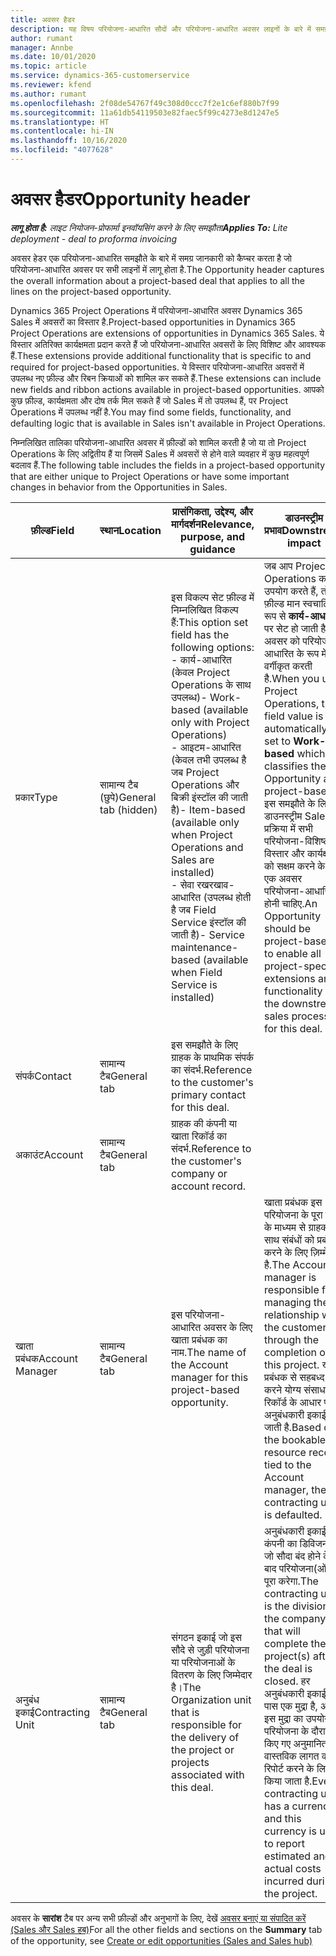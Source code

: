 ```yaml
---
title: अवसर हैडर
description: यह विषय परियोजना-आधारित सौदों और परियोजना-आधारित अवसर लाइनों के बारे में समग्र जानकारी के बारे में जानकारी प्रदान करता है.
author: rumant
manager: Annbe
ms.date: 10/01/2020
ms.topic: article
ms.service: dynamics-365-customerservice
ms.reviewer: kfend
ms.author: rumant
ms.openlocfilehash: 2f08de54767f49c308d0ccc7f2e1c6ef880b7f99
ms.sourcegitcommit: 11a61db54119503e82faec5f99c4273e8d1247e5
ms.translationtype: HT
ms.contentlocale: hi-IN
ms.lasthandoff: 10/16/2020
ms.locfileid: "4077628"
---
```

# <a name="opportunity-header"></a><span data-ttu-id="acdf5-103">अवसर हैडर</span><span class="sxs-lookup"><span data-stu-id="acdf5-103">Opportunity header</span></span>

<span data-ttu-id="acdf5-104">_**लागू होता है:** लाइट नियोजन-प्रोफार्मा इनवॉयसिंग करने के लिए समझौता_</span><span class="sxs-lookup"><span data-stu-id="acdf5-104">_**Applies To:** Lite deployment - deal to proforma invoicing_</span></span>

<span data-ttu-id="acdf5-105">अवसर हेडर एक परियोजना-आधारित समझौते के बारे में समग्र जानकारी को कैप्चर करता है जो परियोजना-आधारित अवसर पर सभी लाइनों में लागू होता है.</span><span class="sxs-lookup"><span data-stu-id="acdf5-105">The Opportunity header captures the overall information about a project-based deal that applies to all the lines on the project-based opportunity.</span></span>

<span data-ttu-id="acdf5-106">Dynamics 365 Project Operations में परियोजना-आधारित अवसर Dynamics 365 Sales में अवसरों का विस्तार है.</span><span class="sxs-lookup"><span data-stu-id="acdf5-106">Project-based opportunities in Dynamics 365 Project Operations are extensions of opportunities in Dynamics 365 Sales.</span></span> <span data-ttu-id="acdf5-107">ये विस्तार अतिरिक्त कार्यक्षमता प्रदान करते हैं जो परियोजना-आधारित अवसरों के लिए विशिष्ट और आवश्यक हैं.</span><span class="sxs-lookup"><span data-stu-id="acdf5-107">These extensions provide additional functionality that is specific to and required for project-based opportunities.</span></span> <span data-ttu-id="acdf5-108">ये विस्तार परियोजना-आधारित अवसरों में उपलब्ध नए फ़ील्ड और रिबन क्रियाओं को शामिल कर सकते हैं.</span><span class="sxs-lookup"><span data-stu-id="acdf5-108">These extensions can include new fields and ribbon actions available in project-based opportunities.</span></span> <span data-ttu-id="acdf5-109">आपको कुछ फ़ील्ड, कार्यक्षमता और दोष तर्क मिल सकते हैं जो Sales में तो उपलब्ध हैं, पर Project Operations में उपलब्ध नहीं है.</span><span class="sxs-lookup"><span data-stu-id="acdf5-109">You may find some fields, functionality, and defaulting logic that is available in Sales isn't available in Project Operations.</span></span>

<span data-ttu-id="acdf5-110">निम्नलिखित तालिका परियोजना-आधारित अवसर में फ़ील्डों को शामिल करती है जो या तो Project Operations के लिए अद्वितीय हैं या जिसमें Sales में अवसरों से होने वाले व्यवहार में कुछ महत्वपूर्ण बदलाव हैं.</span><span class="sxs-lookup"><span data-stu-id="acdf5-110">The following table includes the fields in a project-based opportunity that are either unique to Project Operations or have some important changes in behavior from the Opportunities in Sales.</span></span>

| <span data-ttu-id="acdf5-111">**फ़ील्ड**</span><span class="sxs-lookup"><span data-stu-id="acdf5-111">**Field**</span></span> | <span data-ttu-id="acdf5-112">**स्थान**</span><span class="sxs-lookup"><span data-stu-id="acdf5-112">**Location**</span></span> | <span data-ttu-id="acdf5-113">**प्रासंगिकता, उद्देश्य, और मार्गदर्शन**</span><span class="sxs-lookup"><span data-stu-id="acdf5-113">**Relevance, purpose, and guidance**</span></span> | <span data-ttu-id="acdf5-114">**डाउनस्ट्रीम प्रभाव**</span><span class="sxs-lookup"><span data-stu-id="acdf5-114">**Downstream impact**</span></span> |
| --- | --- | --- | --- |
| <span data-ttu-id="acdf5-115">प्रकार</span><span class="sxs-lookup"><span data-stu-id="acdf5-115">Type</span></span> | <span data-ttu-id="acdf5-116">सामान्य टैब (छुपे)</span><span class="sxs-lookup"><span data-stu-id="acdf5-116">General tab (hidden)</span></span> | <span data-ttu-id="acdf5-117">इस विकल्प सेट फ़ील्ड में निम्नलिखित विकल्प हैं:</span><span class="sxs-lookup"><span data-stu-id="acdf5-117">This option set field has the following options:</span></span></br><span data-ttu-id="acdf5-118">- कार्य-आधारित (केवल Project Operations के साथ उपलब्ध)</span><span class="sxs-lookup"><span data-stu-id="acdf5-118">- Work-based (available only with Project Operations)</span></span></br><span data-ttu-id="acdf5-119">- आइटम-आधारित (केवल तभी उपलब्ध है जब Project Operations और बिक्री इंस्टॉल की जाती है)</span><span class="sxs-lookup"><span data-stu-id="acdf5-119">- Item-based (available only when Project Operations and Sales are installed)</span></span></br><span data-ttu-id="acdf5-120">- सेवा रखरखाव-आधारित (उपलब्ध होती है जब Field Service इंस्टॉल की जाती है)</span><span class="sxs-lookup"><span data-stu-id="acdf5-120">- Service maintenance-based (available when Field Service is installed)</span></span> | <span data-ttu-id="acdf5-121">जब आप Project Operations का उपयोग करते हैं, तो यह फ़ील्ड मान स्वचालित रूप से **कार्य-आधारित** पर सेट हो जाती है जो अवसर को परियोजना-आधारित के रूप में वर्गीकृत करती है.</span><span class="sxs-lookup"><span data-stu-id="acdf5-121">When you use Project Operations, this field value is automatically set to **Work-based** which classifies the Opportunity as project-based.</span></span> <span data-ttu-id="acdf5-122">इस समझौते के लिए डाउनस्ट्रीम Sales प्रक्रिया में सभी परियोजना-विशिष्ट विस्तार और कार्यक्षमता को सक्षम करने के लिए एक अवसर परियोजना-आधारित होनी चाहिए.</span><span class="sxs-lookup"><span data-stu-id="acdf5-122">An Opportunity should be project-based to enable all project-specific extensions and functionality in the downstream sales process for this deal.</span></span> |
| <span data-ttu-id="acdf5-123">संपर्क</span><span class="sxs-lookup"><span data-stu-id="acdf5-123">Contact</span></span> | <span data-ttu-id="acdf5-124">सामान्य टैब</span><span class="sxs-lookup"><span data-stu-id="acdf5-124">General tab</span></span> | <span data-ttu-id="acdf5-125">इस समझौते के लिए ग्राहक के प्राथमिक संपर्क का संदर्भ.</span><span class="sxs-lookup"><span data-stu-id="acdf5-125">Reference to the customer's primary contact for this deal.</span></span> | |
| <span data-ttu-id="acdf5-126">अकाउंट</span><span class="sxs-lookup"><span data-stu-id="acdf5-126">Account</span></span> | <span data-ttu-id="acdf5-127">सामान्य टैब</span><span class="sxs-lookup"><span data-stu-id="acdf5-127">General tab</span></span> | <span data-ttu-id="acdf5-128">ग्राहक की कंपनी या खाता रिकॉर्ड का संदर्भ.</span><span class="sxs-lookup"><span data-stu-id="acdf5-128">Reference to the customer's company or account record.</span></span> | |
| <span data-ttu-id="acdf5-129">खाता प्रबंधक</span><span class="sxs-lookup"><span data-stu-id="acdf5-129">Account Manager</span></span> | <span data-ttu-id="acdf5-130">सामान्य टैब</span><span class="sxs-lookup"><span data-stu-id="acdf5-130">General tab</span></span> | <span data-ttu-id="acdf5-131">इस परियोजना-आधारित अवसर के लिए खाता प्रबंधक का नाम.</span><span class="sxs-lookup"><span data-stu-id="acdf5-131">The name of the Account manager for this project-based opportunity.</span></span> | <span data-ttu-id="acdf5-132">खाता प्रबंधक इस परियोजना के पूरा होने के माध्यम से ग्राहक के साथ संबंधों को प्रबंधित करने के लिए ज़िम्मेदार है.</span><span class="sxs-lookup"><span data-stu-id="acdf5-132">The Account manager is responsible for managing the relationship with the customer through the completion of this project.</span></span> <span data-ttu-id="acdf5-133">खाता प्रबंधक से सहबध्द बुक करने योग्य संसाधन रिकॉर्ड के आधार पर, अनुबंधकारी इकाई चूक जाती है.</span><span class="sxs-lookup"><span data-stu-id="acdf5-133">Based on the bookable resource record tied to the Account manager, the contracting unit is defaulted.</span></span> |
| <span data-ttu-id="acdf5-134">अनुबंध इकाई</span><span class="sxs-lookup"><span data-stu-id="acdf5-134">Contracting Unit</span></span> | <span data-ttu-id="acdf5-135">सामान्य टैब</span><span class="sxs-lookup"><span data-stu-id="acdf5-135">General tab</span></span> | <span data-ttu-id="acdf5-136">संगठन इकाई जो इस सौदे से जुड़ी परियोजना या परियोजनाओं के वितरण के लिए जिम्मेदार है।</span><span class="sxs-lookup"><span data-stu-id="acdf5-136">The Organization unit that is responsible for the delivery of the project or projects associated with this deal.</span></span> | <span data-ttu-id="acdf5-137">अनुबंधकारी इकाई कंपनी का डिविजन है जो सौदा बंद होने के बाद परियोजना(ओं) को पूरा करेगा.</span><span class="sxs-lookup"><span data-stu-id="acdf5-137">The contracting unit is the division of the company that will complete the project(s) after the deal is closed.</span></span> <span data-ttu-id="acdf5-138">हर अनुबंधकारी इकाई के पास एक मुद्रा है, और इस मुद्रा का उपयोग परियोजना के दौरान किए गए अनुमानित और वास्तविक लागत की रिपोर्ट करने के लिए किया जाता है.</span><span class="sxs-lookup"><span data-stu-id="acdf5-138">Every contracting unit has a currency, and this currency is used to report estimated and actual costs incurred during the project.</span></span> |

<span data-ttu-id="acdf5-139">अवसर के **सारांश** टैब पर अन्य सभी फ़ील्डों और अनुभागों के लिए, देखें [अवसर बनाएं या संपादित करें (Sales और Sales हब)](https://docs.microsoft.com/dynamics365/sales-enterprise/create-edit-opportunity-sales)</span><span class="sxs-lookup"><span data-stu-id="acdf5-139">For all the other fields and sections on the **Summary** tab of the opportunity, see [Create or edit opportunities (Sales and Sales hub)](https://docs.microsoft.com/dynamics365/sales-enterprise/create-edit-opportunity-sales)</span></span>
